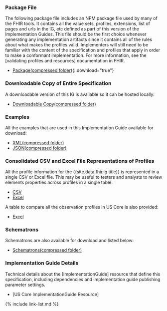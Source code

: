 ### Package File

The following package file includes an NPM package file used by many of the FHIR tools.  It contains all the value sets, profiles, extensions, list of pages and urls in the IG, etc defined as part of this version of the Implementation Guides. This file should be the first choice whenever generating any implementation artifacts since it contains all of the rules about what makes the profiles valid. Implementers will still need to be familiar with the content of the specification and profiles that apply in order to make a conformant implementation. For more information, see the [validating profiles and resources] documentation in FHIR.

- [Package(compressed folder)](package.tgz){::download="true"}

### Downloadable Copy of Entire Specification

A downloadable version of this IG is available so it can be hosted locally:

- [Downloadable Copy(compressed folder)](full-ig.zip)

### Examples

All the examples that are used in this Implementation Guide available for download:

- [XML(compressed folder)](examples.xml.zip)
- [JSON(compressed folder)](examples.json.zip)

### Consolidated CSV and Excel File Representations of Profiles

All the profile information for the {{site.data.fhir.ig.title}} is represented in a single CSV or Excel file.  This may be useful to testers and analysts to review elements properties across profiles in a single table:

- [CSV](all_profiles.csv)
- [Excel](all_profiles.xlsx)

A table to compare all the observation profiles in US Core is also provided:

- [Excel](observations-summary.xlsx)

### Schematrons

Schematrons are also available for download and listed below:

- [Schematrons(compressed folder)](schematrons.zip)

### Implementation Guide Details

Technical details about the [ImplementationGuide] resource that define this specification, including dependencies and implementation guide publishing parameter settings.

- [US Core ImplementationGuide Resource]

{% include link-list.md %}